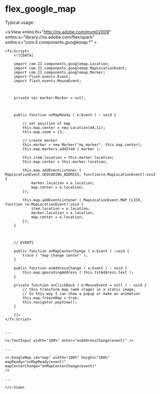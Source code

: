 flex_google_map
===============
Typical usage:


<s:View xmlns:fx="http://ns.adobe.com/mxml/2009" xmlns:s="library://ns.adobe.com/flex/spark"
	xmlns:c="com.II.components.googlemap.*"
	>


	<fx:Script>
		<![CDATA[
		
		import com.II.components.googlemap.Location;
		import com.II.components.googlemap.MapLocationEvent;
		import com.II.components.googlemap.Marker;
		import flash.events.Event;
		import flash.events.MouseEvent;


		
		private var marker:Marker = null;

		
		
		public function onMapReady ( e:Event ) : void {
		
			// set position of map
			this.map.center = new Location(44,11);
			this.map.zoom = 13;
			
			// create marker
			this.marker = new Marker("my_marker", this.map.center);
			this.map.markers.addItem ( marker );
			
			this.item.location = this.marker.location;
			this.map.center = this.marker.location;
			
			this.map.addEventListener ( MapLocationEvent.GEOCODING_ADDRESS, function(e:MapLocationEvent):void {
				marker.location = e.location;
				map.center = e.location;
			});
			
			this.map.addEventListener ( MapLocationEvent.MAP_CLICK, function (e:MapLocationEvent):void {
				item.location = e.location;
				marker.location = e.location;
				map.center = e.location;
			});
		}
		
		
		
		// EVENTS
		
		public function onMapCenterChange ( e:Event ) :void {
			trace ( "map change center" );
		}

		public function onAddressChange ( e:Event ) : void {
			this.map.geocodingAddress ( this.txtAddress.text );
		}

		private function onClickBack ( e:MouseEvent = null ) : void {
			// this transform map (web stage) in a static image, 
			// In this way I can show a popup or make an animation
			this.map.freezeMap = true;
			this.navigator.popView();
		}

		]]>
	</fx:Script>	


	...

	<s:TextInput width="100%" enter="onAddressChange(event)" />

	...

	<c:GoogleMap id="map" width="100%" height="100%" 
	mapReady="onMapReady(event)" 
	mapCenterChange="onMapCenterChange(event)"
	/>
	
	...
	
	</s:View>
